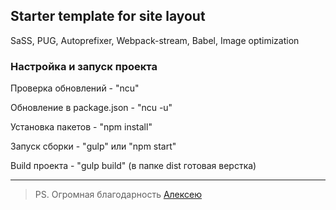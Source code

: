 ## Starter template for site layout

SaSS, PUG, Autoprefixer, Webpack-stream, Babel, Image optimization 

### Настройка и запуск проекта

Проверка обновлений - "ncu"

Обновление в package.json - "ncu -u"

Установка пакетов - "npm install"

Запуск сборки - "gulp" или "npm start"

Build проекта - "gulp build" (в папке dist готовая верстка)

***

>PS. Огромная благодарность [Алексею](https://github.com/agragregra)

